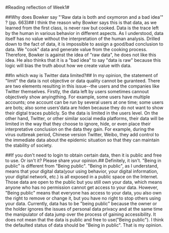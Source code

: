 #Reading reflection of Week1#

##Why does Bowker say "'Raw data is both and oxymoron and a bad idea'" ? (pp. 663)##
I think the reason why Bowker says this is that data, as we learned from the first class, is never raw but cooked. Data is the trace left by the human in various behavior in different aspects. As I understood, data itself has no value without the interpretation of the human analysis. Drilled down to the fact of data, it is impossible to assign a good/bad conclusion to data. We "cook" data and generate value from the cooking process. Therefore, Bowker is against the idea of "raw data", he does not like this idea. He also thinks that it is a "bad idea" to say "data is raw" because this logic will bias the truth about how we create value with data.

##In which way is Twitter data limited?##
In my opinion, the statement of "limit" the data is not objective or data quality cannot be guranteed. There are two elements resulting in this issue--the users and the companies like Twitter themselves. Firstly, the data left by users sometimes cannout objectively show anyingthing. For example, some users have multiple accounts; one account can be run by several users at one time; some users are bots; also some users'data are hiden because they do not want to show their digtal traces publicly. So the data is limited in the users level. On the other hand, Twitter, or other similar social media platforms, their data will be limited in the way that they choose to ignore, hide, or even place their interpretative conclusion on the data they gain. For example, during the virus outbreak period, Chinese version Twitter, Weibo, they add control to the immediate data about the epidemic situation so that they can maintain the stability of society.

##If you don't need to login to obtain certain data, then it is public and free to use. Or isn't it? Please share your opinion.##
Definitely, it isn't. "Being in public" is different from "Being public". "Being in public", as I understand, means that your digital data(your using behavior, your digital information, your digital network, etc.) is all exposed in a public space on the Internet. Those data are open to the public but you still own your data, which means anyone who has no permission cannot get access to your data. However, "Being public" means that everyone has access to your data, you also own the right to remove or change it, but you have no right to stop others using your data. Currently, data has to be "being public" because the owner or the holder ignores the issues of personal data privacy and at the same time the manipulator of data jump over the process of gaining accessibility. It does not mean that the data is public and free to use("Being public"). I think the defaulted status of data should be "Being in public". That is my opinion.
